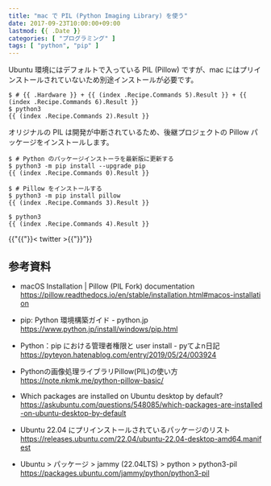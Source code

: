 ```yaml
---
title: "mac で PIL (Python Imaging Library) を使う"
date: 2017-09-23T10:00:00+09:00
lastmod: {{ .Date }}
categories: [ "プログラミング" ]
tags: [ "python", "pip" ]
---
```


Ubuntu 環境にはデフォルトで入っている PIL (Pillow) ですが、mac にはプリインストールされていないため別途インストールが必要です。

```console
$ # {{ .Hardware }} + {{ (index .Recipe.Commands 5).Result }} + {{ (index .Recipe.Commands 6).Result }}
$ python3
{{ (index .Recipe.Commands 2).Result }}
```

オリジナルの PIL は開発が中断されているため、後継プロジェクトの Pillow パッケージをインストールします。

```console
$ # Python のパッケージインストーラを最新版に更新する
$ python3 -m pip install --upgrade pip
{{ (index .Recipe.Commands 0).Result }}

$ # Pillow をインストールする
$ python3 -m pip install pillow
{{ (index .Recipe.Commands 3).Result }}

$ python3
{{ (index .Recipe.Commands 4).Result }}
```

{{"{{"}}< twitter >{{"}}"}}

## 参考資料
- macOS Installation | Pillow (PIL Fork) documentation<br />
  <span style="word-break: break-all;">
  https://pillow.readthedocs.io/en/stable/installation.html#macos-installation
  </span>

- pip: Python 環境構築ガイド - python.jp<br />
  <span style="word-break: break-all;">
  https://www.python.jp/install/windows/pip.html
  </span>

- Python：pip における管理者権限と user install - pyてよn日記<br />
  <span style="word-break: break-all;">
  https://pyteyon.hatenablog.com/entry/2019/05/24/003924
  </span>

- Pythonの画像処理ライブラリPillow(PIL)の使い方<br />
  <span style="word-break: break-all;">
  https://note.nkmk.me/python-pillow-basic/
  </span>

- Which packages are installed on Ubuntu desktop by default?<br />
  <span style="word-break: break-all;">
  https://askubuntu.com/questions/548085/which-packages-are-installed-on-ubuntu-desktop-by-default
  </span>

- Ubuntu 22.04 にプリインストールされているパッケージのリスト<br />
  <span style="word-break: break-all;">
  https://releases.ubuntu.com/22.04/ubuntu-22.04-desktop-amd64.manifest
  </span>

- Ubuntu > パッケージ > jammy (22.04LTS) > python > python3-pil<br />
  <span style="word-break: break-all;">
  https://packages.ubuntu.com/jammy/python/python3-pil
  </span>
